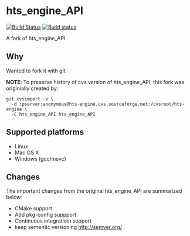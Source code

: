 # hts_engine_API

[![Build Status](https://travis-ci.org/r9y9/hts_engine_API.svg?branch=master)](https://travis-ci.org/r9y9/hts_engine_API)
[![Build status](https://ci.appveyor.com/api/projects/status/7tm96g50a9i43mhl/branch/master?svg=true)](https://ci.appveyor.com/project/r9y9/hts-engine-api/branch/master)

A fork of hts_engine_API

## Why

Wanted to fork it with *git*.

**NOTE**: To preserve history of cvs version of hts_engine_API, this fork was originially created by:

```
git cvsimport -v \
  -d :pserver:anonymous@hts-engine.cvs.sourceforge.net:/cvsroot/hts-engine \
  -C hts_engine_API hts_engine_API
```

## Supported platforms

- Linux
- Mac OS X
- Windows (gcc/msvc)

## Changes

The important changes from the original hts_engine_API are summarized below:

- CMake support
- Add pkg-config suppport
- Continuous integratioin support
- keep sementic versioning http://semver.org/
